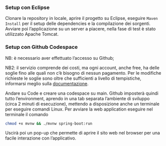 ### Setup con Eclipse

Clonare la repository in locale, aprire il progetto su Eclipse, eseguire `Maven Install` per il setup delle dependencies e la compilazione dei sorgenti. Avviare poi l’applicazione su un server a piacere, nella fase di test è stato utilizzato Apache Tomcat.

### Setup con Github Codespace

NB: è necessario aver effettuato l’accesso su Github;

NB2: il servizio comprende dei costi, ma ogni account, anche free, ha delle soglie fino alle quali non c’è bisogno di nessun pagamento. Per le modifiche richieste le soglie sono oltre che sufficienti a livello di tempistiche, informarsi meglio sulla [documentazione](https://docs.github.com/en/billing/managing-billing-for-your-products/managing-billing-for-github-codespaces/about-billing-for-github-codespaces).

Andare su Code e creare una codespace su main.
Github imposterà quindi tutto l’environment, aprendo in una tab separata l’ambiente di sviluppo (circa 2 minuti di esecuzione), mettendo a disposizione anche un terminale per eseguire comandi Linux.
Per avviare la web application eseguire nel terminale il comando
```bash
chmod +x mvnw && ./mvnw spring-boot:run
```
Uscirà poi un pop-up che permette di aprire il sito web nel browser per una facile interazione con l’applicativo.
